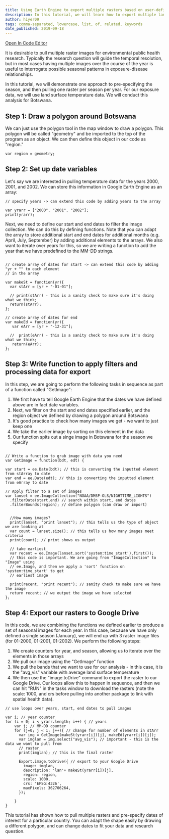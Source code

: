 ```yaml
---
title: Using Earth Engine to export multiple rasters based on user-defined dates
description: In this tutorial, we will learn how to export multiple land surface temperature rasters for the same month over multiple years.
author: hiyer09
tags: comma-separated, lowercase, list, of, related, keywords
date_published: 2019-09-18
---
```


[Open In Code Editor](https://code.earthengine.google.com/7097a7dace39dbaa5025575dae46612f)

It is desirable to pull multiple raster images for environmental public health research. Typically the research question will guide the temporal resolution, but in most cases having multiple images over the course of the year is useful to interrogate possible seasonal patterns in exposure-disease relationships.

In this tutorial, we will demonstrate one approach to pre-specifying the season, and then pulling one raster per season per year. For our exposure data, we will use land surface temperature data. We will conduct this analysis for Botswana.

## Step 1: Draw a polygon around Botswana

We can just use the polygon tool in the map window to draw a polygon. This polygon will be called "geometry" and be imported to the top of the program as an object. We can then define this object in our code as "region."
```
var region = geometry;

```
## Step 2: Set up date variables

Let's say we are interested in pulling temperature data for the years 2000, 2001, and 2002. We can store this information in Google Earth Engine as an array:

```
// specify years -> can extend this code by adding years to the array

var yrarr = ["2000", "2001", "2002"];
print(yrarr);

```
Next, we need to define our start and end dates to filter the image collection. We can do this by defining functions. Note that you can adapt the array to store additional start and end dates for additional months (e.g. April, July, September) by adding additional elements to the arrays. We also want to iterate over years for this, so we are writing a function to add the year that we have predefined to the MM-DD strings.

```

// create array of dates for start -> can extend this code by adding "yr + "" to each element
// in the array

var makeSt = function(yr){
  var stArr = [yr + "-01-01"]; 
  
  // print(stArr) - this is a sanity check to make sure it's doing what we think;
  return(stArr);
};

// create array of dates for end
var makeEd = function(yr){
   var eArr = [yr + "-12-31"];
   
  //  print(eArr) - this is a sanity check to make sure it's doing what we think;
   return(eArr);
};

```
## Step 3: Write function to apply filters and processing data for export

In this step, we are going to perform the following tasks in sequence as part of a function called "GetImage":

1. We first have to tell Google Earth Engine that the dates we have defined above are in fact date variables.
2. Next, we filter on the start and end dates specified earlier, and the region object we defined by drawing a polygon around Botswana
3. It's good practice to check how many images we get - we want to just keep one
4. We take the earlier image by sorting on this element in the data
5. Our function spits out a singe image in Botswana for the season we specify

```

// Write a function to grab image with data you need
var GetImage = function(bdt, edt) {
  
var start = ee.Date(bdt); // this is converting the inputted element from stArray to date
var end = ee.Date(edt); // this is converting the inputted element from eArray to date

// Apply filter to a set of images
var lanset = ee.ImageCollection("NOAA/DMSP-OLS/NIGHTTIME_LIGHTS")
  .filterDate(start,end) // search within start, end dates
  .filterBounds(region); // define polygon (can draw or import)


  //How many images?
  print(lanset, "print lanset"); // this tells us the type of object we are looking at
  var count = lanset.size(); // this tells us how many images meet criteria
  print(count); // print shows us output
  
  // take earliest
  var recent = ee.Image(lanset.sort('system:time_start').first()); 
  // this code is important. We are going from "ImageCollection" to "Image" using
  // ee.Image, and then we apply a 'sort' function on 'system:time_start' to get 
  // earliest image

  print(recent, "print recent"); // sanity check to make sure we have the image
  return recent; // we output the image we have selected
};

```
## Step 4: Export our rasters to Google Drive

In this code, we are combining the functions we defined earlier to produce a set of seasonal images for each year. In this case, because we have only defined a single season (January), we will end up with 3 raster image files (for 01-2000, 01-2001, 01-2002). We perform the following steps:

1. We create counters for year, and season, allowing us to iterate over the elements in those arrays
2. We pull our image using the "GetImage" function
3. We pull the bands that we want to use for our analysis - in this case, it is the "avg_vis" variable with average land surface temperature
4. We then use the "image.toDrive" command to export the raster to our Google Drive. Our loops allow this to happen in sequence, and then we can hit "RUN" in the tasks window to download the rasters (note the scale: 1000, and crs before pulling into another package to link with spatial health data).

```
// use loops over years, start, end dates to pull images

var i; // year counter
for (i = 0; i < yrarr.length; i++) { // years
    var j; // MM-DD counter
    for (j=0; j < 1; j++){ // change for number of elements in stArr
      var img = GetImage(makeSt(yrarr[i])[j], makeEd(yrarr[i])[j]);
      var imglan = img.select("avg_vis"); // important - this is the data we want to pull from
      // raster
      print(imglan); // this is the final raster
      
      Export.image.toDrive({ // export to your Google Drive
        image: imglan,
        description: 'lan'+ makeSt(yrarr[i])[j],
        region: region,
        scale: 1000,
        crs: 'EPSG:4326',
        maxPixels: 362706264,
      });
      
    }
}

```

This tutorial has shown how to pull multiple rasters and pre-specify dates of interest for a particular country. You can adapt the shape easily by drawing a different polygon, and can change dates to fit your data and research question.
